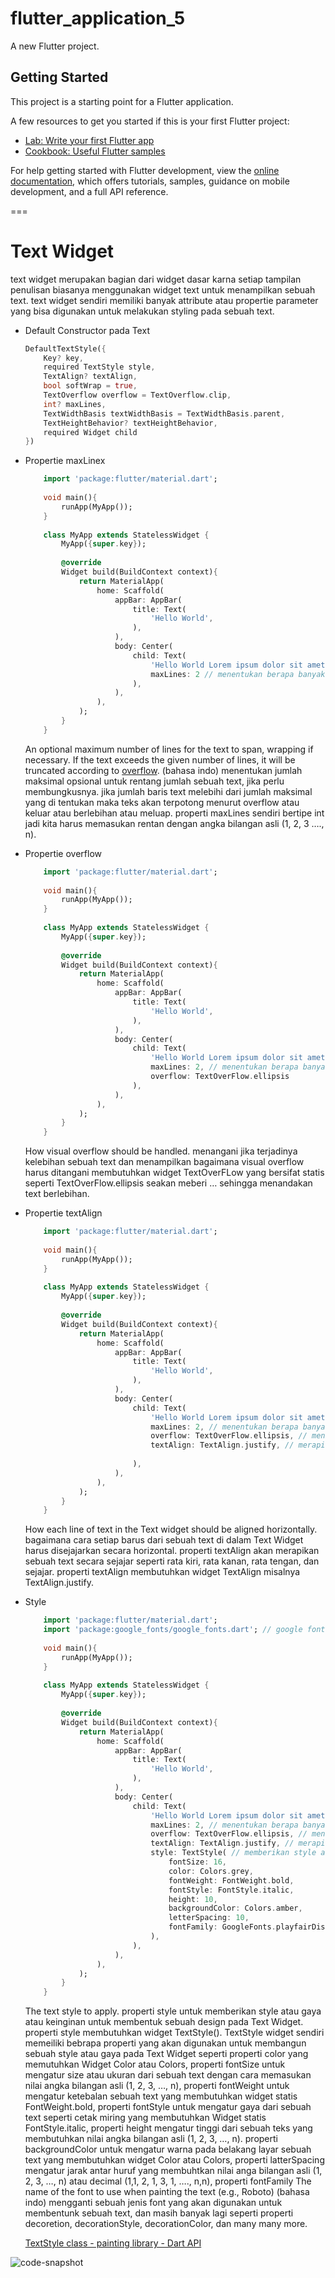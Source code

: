 # flutter_application_5

A new Flutter project.

## Getting Started

This project is a starting point for a Flutter application.

A few resources to get you started if this is your first Flutter project:

- [Lab: Write your first Flutter app](https://docs.flutter.dev/get-started/codelab)
- [Cookbook: Useful Flutter samples](https://docs.flutter.dev/cookbook)

For help getting started with Flutter development, view the
[online documentation](https://docs.flutter.dev/), which offers tutorials,
samples, guidance on mobile development, and a full API reference.

===

# Text Widget

text widget merupakan bagian dari widget dasar karna setiap tampilan penulisan biasanya menggunakan widget text untuk menampilkan sebuah text. text widget sendiri memiliki banyak attribute atau propertie parameter yang bisa digunakan untuk melakukan styling pada sebuah text.

- Default Constructor pada Text
    
    ```dart
    DefaultTextStyle({
    	Key? key, 
    	required TextStyle style, 
    	TextAlign? textAlign, 
    	bool softWrap = true, 
    	TextOverflow overflow = TextOverflow.clip, 
    	int? maxLines, 
    	TextWidthBasis textWidthBasis = TextWidthBasis.parent, 
    	TextHeightBehavior? textHeightBehavior, 
    	required Widget child
    })
    ```
- Propertie maxLinex
    
    ```dart
    	import 'package:flutter/material.dart';
    	
    	void main(){
    		runApp(MyApp());
    	}
    	
    	class MyApp extends StatelessWidget {
    		MyApp({super.key});
    		
    		@override
    		Widget build(BuildContext context){
    			return MaterialApp(
    				home: Scaffold(
    					appBar: AppBar(
    						title: Text(
    							'Hello World',
    						),
    					),
    					body: Center(
    						child: Text(
    							'Hello World Lorem ipsum dolor sit amet, consectetur adipiscing elit. Sed do eiusmod tempor incididunt ut labore et dolore magna aliqua. Ut enim ad minim veniam, quis nostrud exercitation ullamco laboris nisi ut aliquip ex ea commodo consequat. Duis aute irure dolor in reprehenderit in voluptate velit esse cillum dolore eu fugiat nulla pariatur. Excepteur sint occaecat cupidatat non proident, sunt in culpa qui officia deserunt mollit anim id est laborum.',
    							maxLines: 2 // menentukan berapa banyak row atau baris dari sebuah text
    						),
    					),
    				),
    			);
    		}
    	}
    ```
    
    An optional maximum number of lines for the text to span, wrapping if necessary. If the text exceeds the given number of lines, it will be truncated according to [overflow](https://api.flutter.dev/flutter/widgets/DefaultTextStyle/overflow.html). (bahasa indo) menentukan jumlah maksimal opsional untuk rentang jumlah sebuah text, jika perlu membungkusnya. jika jumlah baris text melebihi dari jumlah maksimal yang di tentukan maka teks akan terpotong menurut overflow atau keluar atau berlebihan atau meluap. properti maxLines sendiri bertipe int jadi kita harus memasukan rentan dengan angka bilangan asli (1, 2, 3 …., n).

- Propertie overflow
    
    ```dart
    	import 'package:flutter/material.dart';
    	
    	void main(){
    		runApp(MyApp());
    	}
    	
    	class MyApp extends StatelessWidget {
    		MyApp({super.key});
    		
    		@override
    		Widget build(BuildContext context){
    			return MaterialApp(
    				home: Scaffold(
    					appBar: AppBar(
    						title: Text(
    							'Hello World',
    						),
    					),
    					body: Center(
    						child: Text(
    							'Hello World Lorem ipsum dolor sit amet, consectetur adipiscing elit. Sed do eiusmod tempor incididunt ut labore et dolore magna aliqua. Ut enim ad minim veniam, quis nostrud exercitation ullamco laboris nisi ut aliquip ex ea commodo consequat. Duis aute irure dolor in reprehenderit in voluptate velit esse cillum dolore eu fugiat nulla pariatur. Excepteur sint occaecat cupidatat non proident, sunt in culpa qui officia deserunt mollit anim id est laborum.',
    							maxLines: 2, // menentukan berapa banyak row atau baris dari sebuah text
    							overflow: TextOverFlow.ellipsis
    						),
    					),
    				),
    			);
    		}
    	}
    ```
    
    How visual overflow should be handled. menangani jika terjadinya kelebihan sebuah text dan menampilkan bagaimana visual overflow harus ditangani membutuhkan widget TextOverFLow yang bersifat statis seperti TextOverFlow.ellipsis seakan meberi … sehingga menandakan text berlebihan.

- Propertie textAlign
    
    ```dart
    	import 'package:flutter/material.dart';
    	
    	void main(){
    		runApp(MyApp());
    	}
    	
    	class MyApp extends StatelessWidget {
    		MyApp({super.key});
    		
    		@override
    		Widget build(BuildContext context){
    			return MaterialApp(
    				home: Scaffold(
    					appBar: AppBar(
    						title: Text(
    							'Hello World',
    						),
    					),
    					body: Center(
    						child: Text(
    							'Hello World Lorem ipsum dolor sit amet, consectetur adipiscing elit. Sed do eiusmod tempor incididunt ut labore et dolore magna aliqua. Ut enim ad minim veniam, quis nostrud exercitation ullamco laboris nisi ut aliquip ex ea commodo consequat. Duis aute irure dolor in reprehenderit in voluptate velit esse cillum dolore eu fugiat nulla pariatur. Excepteur sint occaecat cupidatat non proident, sunt in culpa qui officia deserunt mollit anim id est laborum.',
    							maxLines: 2, // menentukan berapa banyak row atau baris dari sebuah text
    							overflow: TextOverFlow.ellipsis, // menangani visual text yang berlebihan
    							textAlign: TextAlign.justify, // merapikan sebuah text rata kiri, rata kanan, rata tengan, atau sejajar secara horizontal atau sumbu x
    							
    						),
    					),
    				),
    			);
    		}
    	}
    ```
    
    How each line of text in the Text widget should be aligned horizontally. bagaimana cara setiap barus dari sebuah text di dalam Text Widget harus disejajarkan secara horizontal. properti textAlign akan merapikan sebuah text secara sejajar seperti rata kiri, rata kanan, rata tengan, dan sejajar. properti textAlign membutuhkan widget TextAlign misalnya TextAlign.justify.

- Style
    
    ```dart
    	import 'package:flutter/material.dart';
    	import 'package:google_fonts/google_fonts.dart'; // google fonts
    	
    	void main(){
    		runApp(MyApp());
    	}
    	
    	class MyApp extends StatelessWidget {
    		MyApp({super.key});
    		
    		@override
    		Widget build(BuildContext context){
    			return MaterialApp(
    				home: Scaffold(
    					appBar: AppBar(
    						title: Text(
    							'Hello World',
    						),
    					),
    					body: Center(
    						child: Text(
    							'Hello World Lorem ipsum dolor sit amet, consectetur adipiscing elit. Sed do eiusmod tempor incididunt ut labore et dolore magna aliqua. Ut enim ad minim veniam, quis nostrud exercitation ullamco laboris nisi ut aliquip ex ea commodo consequat. Duis aute irure dolor in reprehenderit in voluptate velit esse cillum dolore eu fugiat nulla pariatur. Excepteur sint occaecat cupidatat non proident, sunt in culpa qui officia deserunt mollit anim id est laborum.',
    							maxLines: 2, // menentukan berapa banyak row atau baris dari sebuah text
    							overflow: TextOverFlow.ellipsis, // menangani visual text yang berlebihan
    							textAlign: TextAlign.justify, // merapikan sebuah text rata kiri, rata kanan, rata tengan, atau sejajar secara horizontal atau sumbu x
    							style: TextStyle( // memberikan style atau gaya pada sebuah text
    								fontSize: 16,
    								color: Colors.grey,
    								fontWeight: FontWeight.bold,
    								fontStyle: FontStyle.italic,
    								height: 10,
    								backgroundColor: Colors.amber,
    								letterSpacing: 10,
    								fontFamily: GoogleFonts.playfairDisplay().fontFamily
    							),
    						),
    					),
    				),
    			);
    		}
    	}
    ```
    
    The text style to apply. properti style untuk memberikan style atau gaya atau keinginan untuk membentuk sebuah design pada Text Widget. properti style membutuhkan widget TextStyle(). TextStyle widget sendiri memeiliki bebrapa properti yang akan digunakan untuk membangun sebuah style atau gaya pada Text Widget seperti properti color yang memutuhkan Widget Color atau Colors, properti fontSize untuk mengatur size atau ukuran dari sebuah text dengan cara memasukan nilai angka bilangan asli (1, 2, 3, …, n), properti fontWeight untuk mengatur ketebalan sebuah text yang membutuhkan widget statis FontWeight.bold, properti fontStyle untuk mengatur gaya dari sebuah text seperti cetak miring yang membutuhkan Widget statis FontStyle.italic, properti height mengatur tinggi dari sebuah teks yang membutuhkan nilai angka bilangan asli (1, 2, 3, …, n). properti backgroundColor untuk mengatur warna pada belakang layar sebuah text yang membutuhkan widget Color atau Colors, properti latterSpacing mengatur jarak antar huruf yang membuhtkan nilai anga bilangan asli (1, 2, 3, …, n) atau decimal (1,1, 2, 1, 3, 1, …., n,n), properti fontFamily The name of the font to use when painting the text (e.g., Roboto) (bahasa indo) mengganti sebuah jenis font yang akan digunakan untuk membentunk sebuah text, dan masih banyak lagi seperti properti decoretion, decorationStyle, decorationColor, dan many many more.
    
    [TextStyle class - painting library - Dart API](https://api.flutter.dev/flutter/painting/TextStyle-class.html)

![code-snapshot](https://github.com/appworkspaceRM/text-widget/assets/135511281/7cc52780-c1f7-4f89-a5ab-213d294cb2dd)
